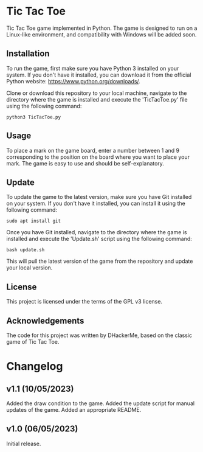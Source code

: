 # Tic Tac Toe
Tic Tac Toe game implemented in Python. The game is designed to run on a Linux-like environment, and compatibility with Windows will be added soon.

## Installation
To run the game, first make sure you have Python 3 installed on your system. If you don't have it installed, you can download it from the official Python website: https://www.python.org/downloads/.

Clone or download this repository to your local machine, navigate to the directory where the game is installed and execute the 'TicTacToe.py' file using the following command:

```
python3 TicTacToe.py
```

## Usage
To place a mark on the game board, enter a number between 1 and 9 corresponding to the position on the board where you want to place your mark. The game is easy to use and should be self-explanatory.

## Update
To update the game to the latest version, make sure you have Git installed on your system. If you don't have it installed, you can install it using the following command:

```
sudo apt install git
```

Once you have Git installed, navigate to the directory where the game is installed and execute the 'Update.sh' script using the following command:

```
bash update.sh
```

This will pull the latest version of the game from the repository and update your local version.

## License
This project is licensed under the terms of the GPL v3 license.

## Acknowledgements
The code for this project was written by DHackerMe, based on the classic game of Tic Tac Toe.

# Changelog
## v1.1 (10/05/2023)
Added the draw condition to the game.
Added the update script for manual updates of the game.
Added an appropriate README.

## v1.0 (06/05/2023)
Initial release.
